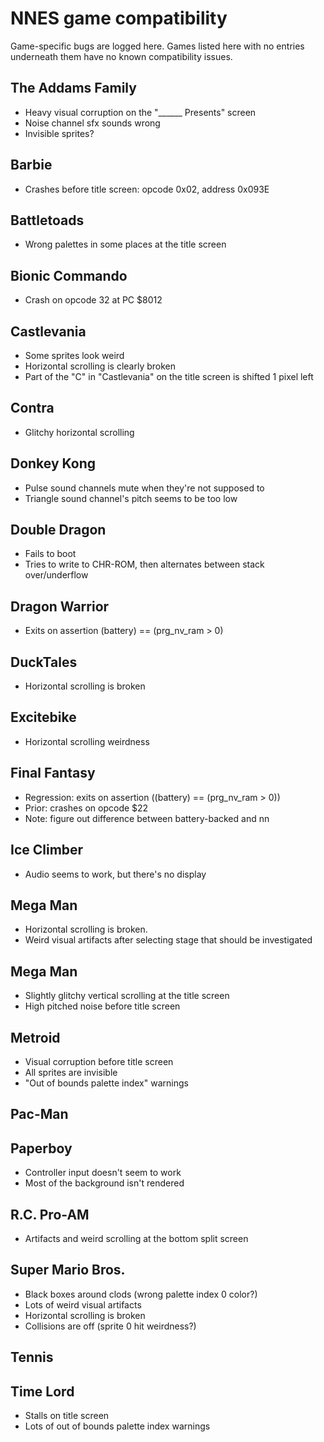 # NNES game compatibility
Game-specific bugs are logged here.
Games listed here with no entries underneath them have no known compatibility issues.

## The Addams Family
* Heavy visual corruption on the "______ Presents" screen
* Noise channel sfx sounds wrong
* Invisible sprites?

## Barbie
* Crashes before title screen: opcode 0x02, address 0x093E

## Battletoads
* Wrong palettes in some places at the title screen

## Bionic Commando
* Crash on opcode 32 at PC $8012

## Castlevania
* Some sprites look weird
* Horizontal scrolling is clearly broken
* Part of the "C" in "Castlevania" on the title screen is shifted 1 pixel left

## Contra
* Glitchy horizontal scrolling

## Donkey Kong
* Pulse sound channels mute when they're not supposed to
* Triangle sound channel's pitch seems to be too low

## Double Dragon
* Fails to boot
* Tries to write to CHR-ROM, then alternates between stack over/underflow

## Dragon Warrior
* Exits on assertion (battery) == (prg_nv_ram > 0)

## DuckTales
* Horizontal scrolling is broken

## Excitebike
* Horizontal scrolling weirdness

## Final Fantasy
* Regression: exits on assertion ((battery) == (prg_nv_ram > 0))
* Prior: crashes on opcode $22
* Note: figure out difference between battery-backed and nn

## Ice Climber
* Audio seems to work, but there's no display

## Mega Man
* Horizontal scrolling is broken.
* Weird visual artifacts after selecting stage that should be investigated

## Mega Man
* Slightly glitchy vertical scrolling at the title screen
* High pitched noise before title screen

## Metroid
* Visual corruption before title screen
* All sprites are invisible
* "Out of bounds palette index" warnings 

## Pac-Man

## Paperboy
* Controller input doesn't seem to work
* Most of the background isn't rendered

## R.C. Pro-AM
* Artifacts and weird scrolling at the bottom split screen

## Super Mario Bros.
* Black boxes around clods (wrong palette index 0 color?)
* Lots of weird visual artifacts
* Horizontal scrolling is broken
* Collisions are off (sprite 0 hit weirdness?)

## Tennis

## Time Lord
* Stalls on title screen
* Lots of out of bounds palette index warnings